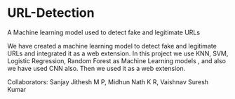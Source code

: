 # URL-Detection
A Machine learning model used to detect fake and legitimate URLs 

We have created a machine learning model to detect fake and legitimate URLs and integrated it as a web extension. In this project we use KNN, SVM, Logistic Regression, Random Forest as Machine Learning models , and also we have used CNN also.
Then we used it as a web extension.


Collaborators:
Sanjay Jithesh M P,
Midhun Nath K R,
Vaishnav Suresh Kumar
